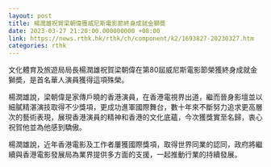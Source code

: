 ```yaml
---
layout: post
title: 楊潤雄祝賀梁朝偉獲威尼斯電影節終身成就金獅奬
date: 2023-03-27 21:20:00.000000000 +08:00
link: https://news.rthk.hk/rthk/ch/component/k2/1693827-20230327.htm
categories: rthk
---
```


文化體育及旅遊局局長楊潤雄祝賀梁朝偉在第80屆威尼斯電影節榮獲終身成就金獅奬，是首名華人演員獲得這項殊榮。

楊潤雄說，梁朝偉是家傳戶曉的香港演員，在香港電視界出道，繼而晉身影壇並以細膩精湛演技取得不少獎項，更成功進軍國際舞台，數十年來不斷努力追求更高層次的藝術表現，展現香港演員的精神和香港的文化底蘊，今次獲獎實至名歸，衷心祝賀他並為他感到驕傲。

楊潤雄說，近年香港電影及工作者屢獲國際獎項，取得世界同業的認同，政府將繼續與香港電影發展局為業界提供多方面的支援，一起推動行業的持續發展。
